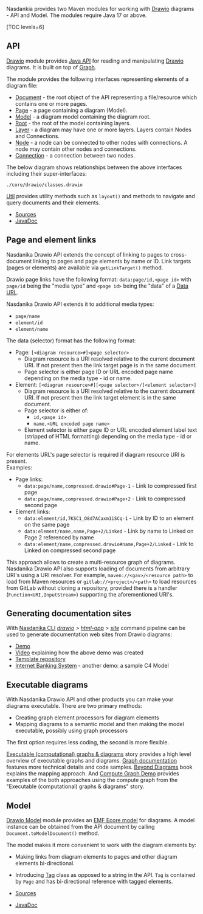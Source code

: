 Nasdankia provides two Maven modules for working with [Drawio](https://www.drawio.com/) diagrams - API and Model. 
The modules require Java 17 or above.

[TOC levels=6]

## API

[Drawio](https://mvnrepository.com/artifact/org.nasdanika.core/drawio) module provides [Java API](https://javadoc.io/doc/org.nasdanika.core/drawio) for reading and manipulating [Drawio](https://www.drawio.com/) diagrams.
It is built on top of [Graph](../graph/index.html).

The module provides the following interfaces representing elements of a diagram file:

* [Document](https://javadoc.io/doc/org.nasdanika.core/drawio/latest/org.nasdanika.drawio/org/nasdanika/drawio/Document.html) - the root object of the API representing a file/resource which contains one or more pages. 
* [Page](https://javadoc.io/doc/org.nasdanika.core/drawio/latest/org.nasdanika.drawio/org/nasdanika/drawio/Page.html) - a page containing a diagram (Model).
* [Model](https://javadoc.io/doc/org.nasdanika.core/drawio/latest/org.nasdanika.drawio/org/nasdanika/drawio/Model.html) - a diagram model containing the diagram root.
* [Root](https://javadoc.io/doc/org.nasdanika.core/drawio/latest/org.nasdanika.drawio/org/nasdanika/drawio/Root.html) - the root of the model containing layers.
* [Layer](https://javadoc.io/doc/org.nasdanika.core/drawio/latest/org.nasdanika.drawio/org/nasdanika/drawio/Layer.html) - a diagram may have one or more layers. Layers contain Nodes and Connections.
* [Node](https://javadoc.io/doc/org.nasdanika.core/drawio/latest/org.nasdanika.drawio/org/nasdanika/drawio/Node.html) - a node can be connected to other nodes with connections. A node may contain other nodes and connections.
* [Connection](https://javadoc.io/doc/org.nasdanika.core/drawio/latest/org.nasdanika.drawio/org/nasdanika/drawio/Connection.html) - a connection between two nodes. 

The below diagram shows relationships between the above interfaces including their super-interfaces:

```drawio-resource
./core/drawio/classes.drawio
```

[Util](https://javadoc.io/doc/org.nasdanika.core/drawio/latest/org.nasdanika.drawio/org/nasdanika/drawio/Util.html) provides utility methods such as ``layout()`` and methods to navigate and query documents and their elements.

* [Sources](https://github.com/Nasdanika/core/tree/master/drawio) 
* [JavaDoc](https://javadoc.io/doc/org.nasdanika.core/drawio)

## Page and element links

Nasdanika Drawio API extends the concept of linking to pages to cross-document linking to pages and page elements by name or ID.
Link targets (pages or elements) are available via ``getLinkTarget()`` method.

Drawio page links have the following format: ``data:page/id,<page id>`` with ``page/id`` being the "media type" and ``<page id>`` being the "data" of a [Data URL](https://developer.mozilla.org/en-US/docs/Web/HTTP/Basics_of_HTTP/Data_URLs).

Nasdanika Drawio API extends it to additional media types:

* ``page/name``
* ``element/id``
* ``element/name``

The data (selector) format has the following format: 

* Page: ``[<diagram resource>#]<page selector>``
    * Diagram resource is a URI resolved relative to the current document URI. If not present then the link target page is in the same document.
    * Page selector is either page ID or URL encoded page name depending on the media type - id or name.
* Element: ``[<diagram resource>#][<page selector>/]<element selector>]``
    * Diagram resource is a URI resolved relative to the current document URI. If not present then the link target element is in the same document.
    * Page selector is either of:
        * ``id,<page id>``
        * ``name,<URL encoded page name>``
    * Element selector is either page ID or URL encoded element label text (stripped of HTML formatting) depending on the media type - id or name.
    
For elements URL's page selector is required if diagram resource URI is present.    
Examples:

* Page links:
    * ``data:page/name,compressed.drawio#Page-1`` - Link to compressed first page
    * ``data:page/name,compressed.drawio#Page+2`` - Link to compressed second page
* Element links:
    * ``data:element/id,7KSC1_O8d7ACaxm1iSCq-1`` - Link by ID to an element on the same page
    * ``data:element/name,name,Page+2/Linked`` - Link by name to Linked on Page 2 referenced by name
    * ``data:element/name,compressed.drawio#name,Page+2/Linked`` - Link to Linked on compressed second page
        
This approach allows to create a multi-resource graph of diagrams. 
Nasdanika Drawio API also supports loading of documents from arbitrary URI's using a URI resolver. 
For example, ``maven://<gav>/<resource path>`` to load from Maven resources or ``gitlab://<project>/<path>`` to load resources from GitLab without cloning a repository, provided there is a handler (``Function<URI,InputStream>``) supporting the aforementioned URI's. 

## Generating documentation sites

With [Nasdanika CLI](/nsd-cli/index.html) *[drawio](/nsd-cli/nsd/drawio/index.html) > [html-app](/nsd-cli/nsd/drawio/html-app/index.html) > [site](/nsd-cli/nsd/drawio/html-app/site/index.html)* 
command pipeline can be used to generate documentation web sites from Drawio diagrams:

* [Demo](https://nasdanika-demos.github.io/bob-the-builder/)
* [Video](https://www.youtube.com/watch?v=OtifPFetg9o) explaining how the above demo was created
* [Template repository](https://github.com/Nasdanika-Templates/drawio-site)
* [Internet Banking System](https://nasdanika-demos.github.io/internet-banking-system/index.html) - another demo: a sample C4 Model

## Executable diagrams

With Nasdanika Drawio API and other products you can make your diagrams executable.
There are two primary methods:

* Creating graph element processors for diagram elements
* Mapping diagrams to a semantic model and then making the model executable, possibly using graph processors

The first option requires less coding, the second is more flexible.

[Executable (computational) graphs & diagrams](https://medium.com/nasdanika/executable-computational-graphs-diagrams-1eeffc80976d) story provides a high level overview of executable graphs and diagrams.
[Graph documentation](../graph/index.html) features more technical details and code samples.
[Beyond Diagrams](https://leanpub.com/beyond-diagrams) book explains the mapping approach.
And [Compute Graph Demo](https://github.com/Nasdanika-Demos/compute-graph) provides examples of the both approaches using the compute graph from the "Executable (computational) graphs & diagrams" story.

## Model

[Drawio Model](https://mvnrepository.com/artifact/org.nasdanika.core/drawio-model) module provides an [EMF Ecore model](https://drawio.models.nasdanika.org/) for diagrams. 
A model instance can be obtained from the API document by calling ``Document.toModelDocument()`` method.

The model makes it more convenient to work with the diagram elements by:

* Making links from diagram elements to pages and other diagram elements bi-directional.
* Introducing [Tag](https://javadoc.io/doc/org.nasdanika.core/drawio-model/latest/org.nasdanika.drawio.model/org/nasdanika/drawio/model/Tag.html) class as opposed to a string in the API. ``Tag`` is contained by ``Page`` and has bi-directional reference with tagged elements.

* [Sources](https://github.com/Nasdanika/core/tree/master/drawio.model)
* [JavaDoc](https://javadoc.io/doc/org.nasdanika.core/drawio-model)
 